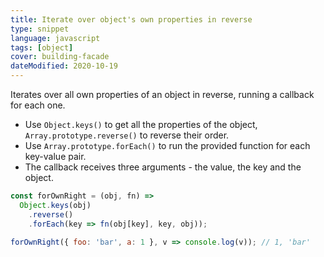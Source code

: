 ```yaml
---
title: Iterate over object's own properties in reverse
type: snippet
language: javascript
tags: [object]
cover: building-facade
dateModified: 2020-10-19
---
```


Iterates over all own properties of an object in reverse, running a callback for each one.

- Use `Object.keys()` to get all the properties of the object, `Array.prototype.reverse()` to reverse their order.
- Use `Array.prototype.forEach()` to run the provided function for each key-value pair.
- The callback receives three arguments - the value, the key and the object.

```js
const forOwnRight = (obj, fn) =>
  Object.keys(obj)
    .reverse()
    .forEach(key => fn(obj[key], key, obj));

forOwnRight({ foo: 'bar', a: 1 }, v => console.log(v)); // 1, 'bar'
```
